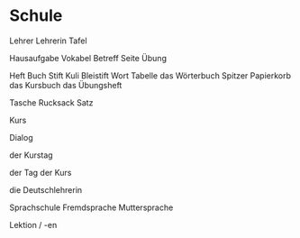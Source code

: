 
# Schule

Lehrer
Lehrerin
Tafel

Hausaufgabe
Vokabel
Betreff
Seite
Übung

Heft
Buch
Stift
Kuli
Bleistift
Wort
Tabelle
das Wörterbuch
Spitzer
Papierkorb
das Kursbuch
das Übungsheft

Tasche
Rucksack
Satz

Kurs

Dialog


der Kurstag


der Tag
der Kurs


die Deutschlehrerin


Sprachschule
Fremdsprache
Muttersprache



Lektion / -en
